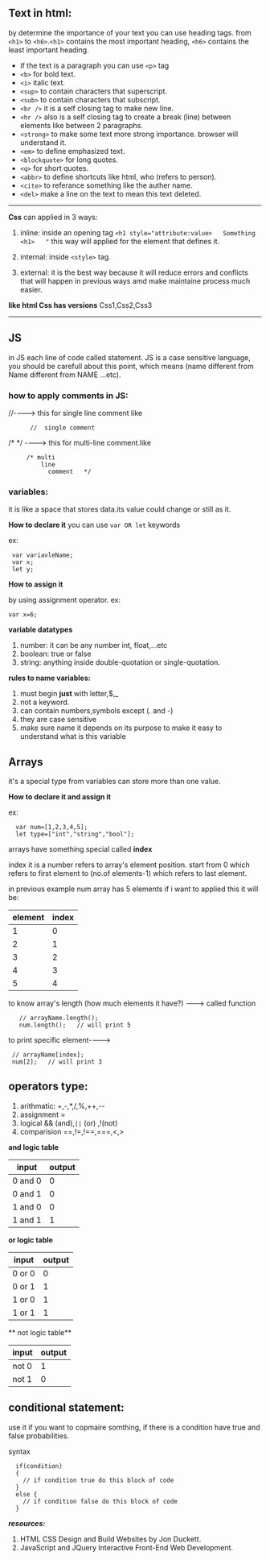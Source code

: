 ## Text in html:
by determine the importance of your text you can use heading tags.
from `<h1>` to `<h6>`.`<h1>` contains the most important heading, `<h6>` contains the least important heading.

- if the text is a paragraph you can use `<p>` tag
- `<b>` for bold text.
-  `<i>` italic text.
- `<sup>` to contain characters that superscript.
- `<sub>` to contain characters that subscript.
- `<br />` it is a self closing tag to make new line.
- `<hr />` also is a self closing tag to create a break (line) between elements like between 2 paragraphs.
- `<strong>` to make some text more strong importance. browser will understand it.
- `<em>` to define emphasized text.
- `<blockquote>` for long quotes.
- `<q>` for short quotes.
- `<abbr>` to define shortcuts like html, who (refers to person).
- `<cite>` to referance something like the auther name.
- `<del>` make a line on the text to mean this text deleted.


----------------------------------------------------

**Css** can applied in 3 ways:

1. inline: inside an opening tag
    `<h1 style="attribute:value>   Something <h1>   "`
    this way will applied for the element that defines it.
2. internal: inside `<style>` tag.

3. external: it is the best way because it will reduce errors and conflicts that will happen in previous ways amd make maintaine process much easier.

**like html Css has versions** Css1,Css2,Css3

------------------------------------------------------------------
## JS

in JS each line of code called statement. JS is a case sensitive language, you should be carefull about this point, which means (name different from Name different from NAME ...etc).

### how to apply comments in JS:
//----> this for single line comment like 

          //  single comment


/*    */ ----> this for multi-line comment.like

         /* multi
             line
               comment   */

### variables: 
it is like a space that stores data.its value could change or still as it.

**How to declare it**
you can use `var OR let` keywords

ex: 

     var variavleName;
     var x;
     let y;


**How to assign it**

by using assignment  operator.
ex:

    var x=6;
 

**variable datatypes**

1. number: it can be any number int, float,...etc
2. boolean: true or false
3. string: anything inside double-quotation or single-quotation.


**rules to name variables:**

1. must begin **just** with letter,$,_
2. not a keyword.
3. can contain numbers,symbols except (. and -)
4. they are case sensitive
5. make sure name it depends on its purpose to make it easy to understand what is this variable


## Arrays
it's a special type from variables can store more than one value.

**How to declare it and assign it**

ex:
     
      var num=[1,2,3,4,5];
      let type=["int","string","bool"];


arrays have something special called **index**

index it is a number refers to array's element position. start from 0 which  refers  to first element to (no.of elements-1) which refers to last element.

in previous example num array has 5 elements 
if i want to applied this it will be:


|element|index|
|-------|-----|
|1      |0    |
|2      |1    |
|3      |2    |
|4      |3    |
|5      |4    |


to know array's length (how much elements it have?) ---> called function 

       // arrayName.length();
       num.length();   // will print 5

  
to print specific element---->

     // arrayName[index];
     num[2];   // will print 3



## operators type:
1. arithmatic: +,-,*,/,%,++,--
2. assignment  =
3. logical  && (and),`||` (or) ,!(not)
4. comparision ==,!=,!==,===,<,>




**and logic table**


|input        |output|
|-------------|------|
|0 and 0      |0     |
|0 and 1      |0     |
|1 and 0      |0     |
|1 and 1      |1     |


**or logic table**

|input        |output|
|-------------|------|
|0 or 0       |0     |
|0 or 1       |1     |
|1 or 0       |1     |
|1 or 1       |1     |


** not logic table**


|input     |output|
|----------|------|
|not 0     |1     |
|not 1     |0     |







## conditional statement:
use it if you want to copmaire somthing, if there is a condition have true and false probabilities.

syntax
 
      if(condition)
      {
        // if condition true do this block of code
      }
      else {
        // if condition false do this block of code
      }



***resources:***

1. HTML  CSS Design and Build Websites by Jon Duckett.
2. JavaScript and JQuery Interactive Front-End Web Development.

